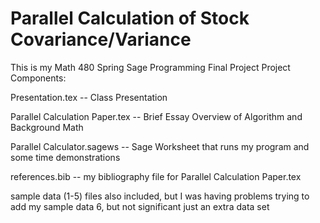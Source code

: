 Parallel Calculation of Stock Covariance/Variance
================

This is my Math 480 Spring Sage Programming Final Project
Project Components:


Presentation.tex -- Class Presentation

Parallel Calculation Paper.tex --  Brief Essay Overview of Algorithm and Background Math 

Parallel Calculator.sagews -- Sage Worksheet that runs my program and some time demonstrations

references.bib -- my bibliography file for Parallel Calculation Paper.tex

sample data (1-5) files also included, but I was having problems trying to add my sample data 6, but not significant just an extra data set
